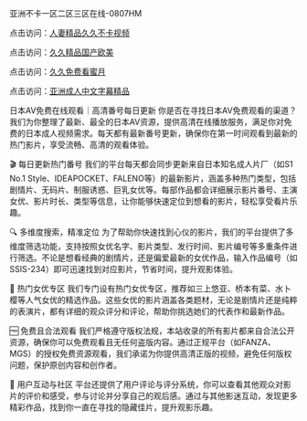 亚洲不卡一区二区三区在线-0807HM

点击访问：<a href="https://vassv.pages.dev/">人妻精品久久不卡视频</a>

点击访问：<a href="https://gsd-agv.pages.dev/">久久精品国产欧美</a>

点击访问：<a href="https://gfd-5xg.pages.dev/">久久免费看蜜月</a>

点击访问：<a href="https://bsdf-5f5.pages.dev/">亚洲成人中文字幕精品</a>

日本AV免费在线观看｜高清番号每日更新
你是否在寻找日本AV免费观看的渠道？我们为你整理了最新、最全的日本AV资源，提供高清在线播放服务，满足你对免费的日本成人视频需求。每天都有最新番号更新，确保你在第一时间观看到最新的热门影片，享受流畅、高清的观看体验。

🎬 每日更新热门番号
我们的平台每天都会同步更新来自日本知名成人片厂（如S1 No.1 Style、IDEAPOCKET、FALENO等）的最新影片，涵盖多种热门类型，包括剧情片、无码片、制服诱惑、巨乳女优等。每部作品都会详细展示影片番号、主演女优、影片时长、类型等信息，让你能够快速定位到想看的影片，轻松享受看片乐趣。

🔍 多维度搜索，精准定位
为了帮助你快速找到心仪的影片，我们的平台提供了多维度筛选功能，支持按照女优名字、影片类型、发行时间、影片编号等多重条件进行筛选。不论是想看经典的剧情片，还是偏爱最新的女优作品，输入作品编号（如SSIS-234）即可迅速找到对应影片，节省时间，提升观影体验。

🌟 热门女优专区
我们专门设有热门女优专区，推荐如三上悠亚、桥本有菜、水卜樱等人气女优的精选作品。这些女优的影片涵盖各类题材，无论是剧情片还是纯粹的表演片，都有详细的观众评分和评论，帮助你挑选她们的代表作和最新作品。

🆓 免费且合法观看
我们严格遵守版权法规，本站收录的所有影片都来自合法公开资源，确保你可以免费观看且无任何盗版内容。通过正规平台（如FANZA、MGS）的授权免费资源观看，我们承诺为你提供高清正版的视频，避免任何版权问题，保护原创内容和创作者。

💬 用户互动与社区
平台还提供了用户评论与评分系统，你可以查看其他观众对影片的评价和感受，参与讨论并分享自己的观后感。通过与其他影迷互动，发现更多精彩作品，找到你一直在寻找的隐藏佳片，提升观影乐趣。
<span style="display:none;">[Canonical link](）</span>
